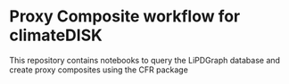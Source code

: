 # Proxy Composite workflow for climateDISK


This repository contains notebooks to query the LiPDGraph database and create proxy composites using the CFR package
